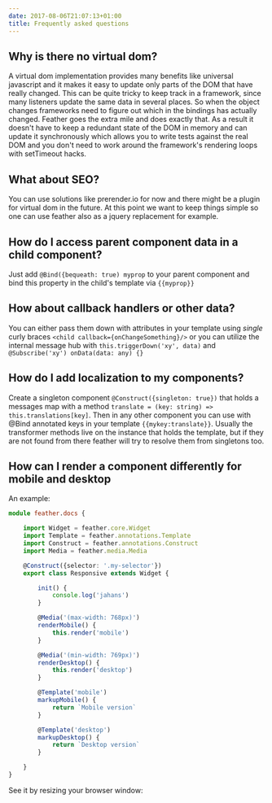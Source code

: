 ```yaml
---
date: 2017-08-06T21:07:13+01:00
title: Frequently asked questions
---
```

## Why is there no virtual dom?

A virtual dom implementation provides many benefits like universal javascript
and it makes it easy to update only parts of the DOM that have really changed.
This can be quite tricky to keep track in a framework, since many listeners 
update the same data in several places. So when the object changes frameworks
need to figure out which in the bindings has actually changed. Feather goes
the extra mile and does exactly that. As a result it doesn't have to keep a
redundant state of the DOM in memory and can update it synchronously which
allows you to write tests against the real DOM and you don't need to work 
around the framework's rendering loops with setTimeout hacks.

## What about SEO?

You can use solutions like prerender.io for now and there might be a plugin
for virtual dom in the future. At this point we want to keep things simple
so one can use feather also as a jquery replacement for example.

## How do I access parent component data in a child component?

Just add ```@Bind({bequeath: true) myprop``` to your parent component and bind 
this property in the child's template via ```{{myprop}}```

## How about callback handlers or other data?

You can either pass them down with attributes in your template using *single*
curly braces ```<child callback={onChangeSomething}/>``` or you can utilize
the internal message hub with ```this.triggerDown('xy', data)``` and 
```@Subscribe('xy') onData(data: any) {}```

## How do I add localization to my components?

Create a singleton component ```@Construct({singleton: true})``` that holds a 
messages map with a method ```translate = (key: string) => this.translations[key]```.
Then in any other component you can use with @Bind annotated keys in your template 
```{{mykey:translate}}```. Usually the transformer methods live on the instance
that holds the template, but if they are not found from there feather will try
to resolve them from singletons too.

## How can I render a component differently for mobile and desktop

An example: 

```typescript
module feather.docs {

    import Widget = feather.core.Widget
    import Template = feather.annotations.Template
    import Construct = feather.annotations.Construct
    import Media = feather.media.Media

    @Construct({selector: '.my-selector'})
    export class Responsive extends Widget {

        init() {
            console.log('jahans')
        }

        @Media('(max-width: 768px)')
        renderMobile() {
            this.render('mobile')
        }

        @Media('(min-width: 769px)')
        renderDesktop() {
            this.render('desktop')
        }

        @Template('mobile')
        markupMobile() {
            return `Mobile version`
        }

        @Template('desktop')
        markupDesktop() {
            return `Desktop version`
        }

    }
}
```
See it by resizing your browser window:

<div class="responsive"></div>


